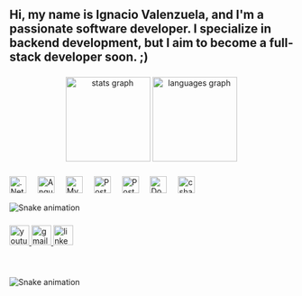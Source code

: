 <h2 align="left">Hi, my name is Ignacio Valenzuela, and I'm a passionate software developer. I specialize in backend development, but I aim to become a full-stack developer soon. ;)</h2>

###

<div align="center">
  <img src="https://github-readme-stats.vercel.app/api?username=NachoXx25&theme=dark&show_icons=true" height="150" alt="stats graph" />
  <img src="https://github-readme-stats.vercel.app/api/top-langs?username=NachoXx25&layout=compact&theme=dark" height="150" alt="languages graph" />
</div>

###

###

<div align="left">
  <img src="https://cdn.jsdelivr.net/gh/devicons/devicon@latest/icons/dotnetcore/dotnetcore-original.svg" height="30" alt=".Net logo"  />
  <img width="12" />
  <img src="https://cdn.jsdelivr.net/gh/devicons/devicon@latest/icons/angularjs/angularjs-original.svg" height="30" alt="Angular logo"  />
  <img width="12" />
  <img src="https://cdn.jsdelivr.net/gh/devicons/devicon@latest/icons/mysql/mysql-original-wordmark.svg" height="30" alt="MySQL logo"  />
  <img width="12" />
  <img src="https://cdn.jsdelivr.net/gh/devicons/devicon@latest/icons/postgresql/postgresql-original-wordmark.svg" height="30" alt="PostgreSQL logo"  />
  <img width="12" />
  <img src="https://cdn.jsdelivr.net/gh/devicons/devicon@latest/icons/postman/postman-original.svg" height="30" alt="Postman logo"  />
  <img width="12" />
  <img src="https://cdn.jsdelivr.net/gh/devicons/devicon@latest/icons/docker/docker-original.svg" height="30" alt="Docker logo"  />
  <img width="12" />
  <img src="https://cdn.jsdelivr.net/gh/devicons/devicon/icons/csharp/csharp-original.svg" height="30" alt="csharp logo"  />
</div>


![Snake animation](https://github.com/NachoXx25/NachoXx25/blob/output/snake.svg)
###

<div align="left">
  <a href="https://www.youtube.com/@ignaciovalenzuela8034" target="_blank">
    <img src="https://img.shields.io/static/v1?message=Youtube&logo=youtube&label=&color=FF0000&logoColor=white&labelColor=&style=for-the-badge" height="35" alt="youtube logo" />
  </a>
  <a href="mailto:ignacio.alfonso2002@gmail.com" target="_blank">
    <img src="https://img.shields.io/static/v1?message=Gmail&logo=gmail&label=&color=D14836&logoColor=white&labelColor=&style=for-the-badge" height="35" alt="gmail logo" />
  </a>
  <a href="https://www.linkedin.com/in/ignacio-valenzuela-531752261/" target="_blank">
    <img src="https://img.shields.io/static/v1?message=LinkedIn&logo=linkedin&label=&color=0077B5&logoColor=white&labelColor=&style=for-the-badge" height="35" alt="linkedin logo" />
  </a>
</div>

###

<br clear="both">

![Snake animation](https://github.com/NachoXx25/NachoXx25/blob/output/github-contribution-grid-snake.svg)

###

